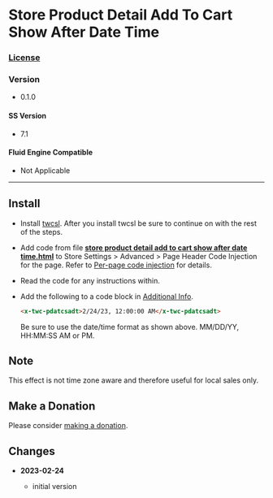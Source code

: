 # Store Product Detail Add To Cart Show After Date Time

### [License][1]

### Version

  * 0.1.0

#### SS Version

  * 7.1

#### Fluid Engine Compatible

  * Not Applicable

---

## Install

* Install [twcsl][2]. After you install twcsl be sure to continue on with the
  rest of the steps.
  
* Add code from file **[store product detail add to cart show after date
  time.html][3]** to Store Settings > Advanced > Page Header Code Injection for
  the page. Refer to [Per-page code injection][4] for details.
  
* Read the code for any instructions within.

* Add the following to a code block in [Additional Info][5].
  
  ```html
  <x-twc-pdatcsadt>2/24/23, 12:00:00 AM</x-twc-pdatcsadt>
  ```
  
  Be sure to use the date/time format as shown above. MM/DD/YY, HH:MM:SS AM or
  PM.

## Note

This effect is not time zone aware and therefore useful for local sales only.

## Make a Donation

Please consider [making a donation][6].

## Changes

<!-- * **2021-11-15**

  * fix for description layout issue when categories are set to side for Brine
  * bumped version to 0.3d0
  -->
* **2023-02-24**

  * initial version

[1]: https://github.com/tomsWebConsulting/twcsl/blob/main/LICENSE.txt#L1
[2]: https://github.com/tomsWebConsulting/twcsl#install-options
[3]: store%20product%20detail%20add%20to%20cart%20show%20after%20date%20time.html#L1
[4]: https://support.squarespace.com/hc/en-us/articles/205815908-Using-code-injection#toc-per-page-code-injection
[5]: https://support.squarespace.com/hc/en-us/articles/206541037-Adding-additional-information-to-products
[6]: https://github.com/tomsWebConsulting/twcsl#make-a-donation
